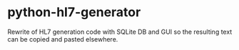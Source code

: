 # python-hl7-generator
Rewrite of HL7 generation code with SQLite DB and GUI so the resulting text can be copied and pasted elsewhere.
